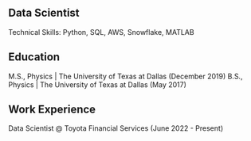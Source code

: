 ## Data Scientist
Technical Skills: Python, SQL, AWS, Snowflake, MATLAB

## Education
M.S., Physics | The University of Texas at Dallas (December 2019)
B.S., Physics | The University of Texas at Dallas (May 2017)

## Work Experience
Data Scientist @ Toyota Financial Services (June 2022 - Present)

